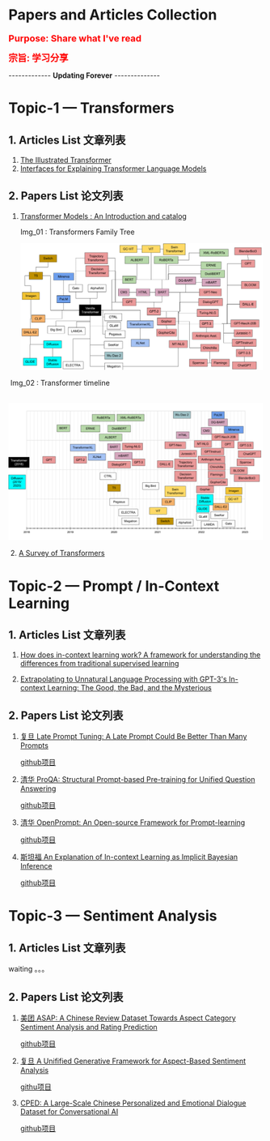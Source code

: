 # Papers and Articles Collection

**<font color=red size=4>Purpose: Share what I've read</font>**

**<font color=red size=4>宗旨: 学习分享</font>**

-------------    **Updating Forever**    --------------

# Topic-1 — Transformers

## 1. Articles List 文章列表

1. [The Illustrated Transformer](https://jalammar.github.io/illustrated-transformer/)
2. [Interfaces for Explaining Transformer Language Models](https://jalammar.github.io/explaining-transformers/)





## 2. Papers List 论文列表

1. [Transformer Models : An Introduction and catalog](https://arxiv.org/pdf/2302.07730.pdf)

   Img_01 : Transformers Family Tree

   ![avatar](images/img_01.png)

​		Img_02 : Transformer timeline

​		![avatar](images/img_02.png)

​	2. [A Survey of Transformers](https://arxiv.org/pdf/2106.04554.pdf)











# Topic-2 — Prompt / In-Context Learning



## 1. Articles List 文章列表

1. [How does in-context learning work? A framework for understanding the differences from traditional supervised learning](https://ai.stanford.edu/blog/understanding-incontext/)

2. [Extrapolating to Unnatural Language Processing with GPT-3's In-context Learning: The Good, the Bad, and the Mysterious](https://ai.stanford.edu/blog/in-context-learning/)





## 2. Papers List 论文列表

1. [复旦 Late Prompt Tuning: A Late Prompt Could Be Better Than Many Prompts](https://arxiv.org/pdf/2210.11292.pdf)

   [github项目](https://github.com/xyltt/LPT)

2. [清华 ProQA: Structural Prompt-based Pre-training for Unified Question Answering](https://arxiv.org/pdf/2205.04040.pdf)

   [github项目](https://github.com/zhongwanjun/ProQA)

3. [清华 OpenPrompt: An Open-source Framework for Prompt-learning](https://arxiv.org/pdf/2111.01998.pdf)

   [github项目](https://github.com/thunlp/OpenPrompt)

4. [斯坦福 An Explanation of In-context Learning as Implicit Bayesian Inference](https://arxiv.org/pdf/2111.02080.pdf)

   [github项目](https://github.com/p-lambda/incontext-learning)





# Topic-3 — Sentiment Analysis



## 1. Articles List 文章列表

waiting 。。。





## 2. Papers List 论文列表

1. [美团 ASAP: A Chinese Review Dataset Towards Aspect Category Sentiment Analysis and Rating Prediction](https://arxiv.org/pdf/2103.06605.pdf)

   [github项目](https://github.com/Meituan-Dianping/asap)

2. [复旦 A Unifified Generative Framework for Aspect-Based Sentiment Analysis](https://arxiv.org/pdf/2106.04300.pdf)

   [githu项目]( https://github.com/yhcc/BARTABSA)

3. [CPED: A Large-Scale Chinese Personalized and Emotional Dialogue Dataset for Conversational AI](https://arxiv.org/pdf/2205.14727.pdf)

   [github项目](https://github.com/scutcyr/CPED)


